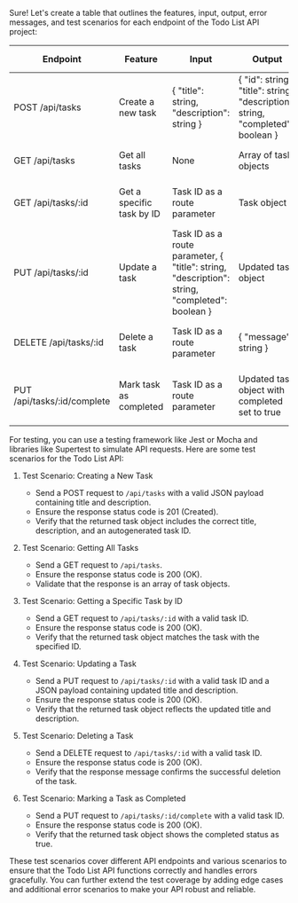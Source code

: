 Sure! Let's create a table that outlines the features, input, output, error messages, and test scenarios for each endpoint of the Todo List API project:

| Endpoint               | Feature                   | Input                      | Output                              | Error Messages                                           | Test Scenarios                                                                                                                  |
|------------------------|---------------------------|----------------------------|------------------------------------|----------------------------------------------------------|---------------------------------------------------------------------------------------------------------------------------------|
| POST /api/tasks        | Create a new task         | { "title": string, "description": string } | { "id": string, "title": string, "description": string, "completed": boolean } | - Invalid or missing title/description                    | - Send a valid request with title and description fields                                                                           |
| GET /api/tasks         | Get all tasks             | None                       | Array of task objects              | - Error fetching tasks                                  | - Ensure the API returns an array of tasks                                                                                       |
| GET /api/tasks/:id     | Get a specific task by ID | Task ID as a route parameter | Task object                        | - Task not found                                       | - Ensure the API returns the correct task for a valid ID                                                                         |
| PUT /api/tasks/:id     | Update a task             | Task ID as a route parameter, { "title": string, "description": string, "completed": boolean } | Updated task object                 | - Task not found<br>- Invalid or missing title/description | - Send a valid request with title/description and ensure the API updates the task                                               |
| DELETE /api/tasks/:id  | Delete a task             | Task ID as a route parameter | { "message": string }               | - Task not found                                       | - Ensure the API deletes the correct task for a valid ID                                                                        |
| PUT /api/tasks/:id/complete | Mark task as completed | Task ID as a route parameter | Updated task object with completed set to true | - Task not found                                    | - Ensure the API marks the correct task as completed for a valid ID                                                            |

For testing, you can use a testing framework like Jest or Mocha and libraries like Supertest to simulate API requests. Here are some test scenarios for the Todo List API:

1. Test Scenario: Creating a New Task
   - Send a POST request to `/api/tasks` with a valid JSON payload containing title and description.
   - Ensure the response status code is 201 (Created).
   - Verify that the returned task object includes the correct title, description, and an autogenerated task ID.

2. Test Scenario: Getting All Tasks
   - Send a GET request to `/api/tasks`.
   - Ensure the response status code is 200 (OK).
   - Validate that the response is an array of task objects.

3. Test Scenario: Getting a Specific Task by ID
   - Send a GET request to `/api/tasks/:id` with a valid task ID.
   - Ensure the response status code is 200 (OK).
   - Verify that the returned task object matches the task with the specified ID.

4. Test Scenario: Updating a Task
   - Send a PUT request to `/api/tasks/:id` with a valid task ID and a JSON payload containing updated title and description.
   - Ensure the response status code is 200 (OK).
   - Verify that the returned task object reflects the updated title and description.

5. Test Scenario: Deleting a Task
   - Send a DELETE request to `/api/tasks/:id` with a valid task ID.
   - Ensure the response status code is 200 (OK).
   - Verify that the response message confirms the successful deletion of the task.

6. Test Scenario: Marking a Task as Completed
   - Send a PUT request to `/api/tasks/:id/complete` with a valid task ID.
   - Ensure the response status code is 200 (OK).
   - Verify that the returned task object shows the completed status as true.

These test scenarios cover different API endpoints and various scenarios to ensure that the Todo List API functions correctly and handles errors gracefully. You can further extend the test coverage by adding edge cases and additional error scenarios to make your API robust and reliable.